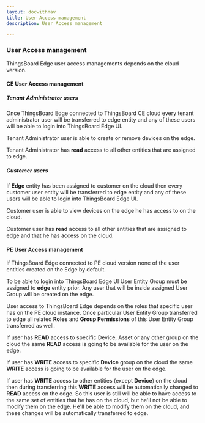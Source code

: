 ```yaml
---
layout: docwithnav
title: User Access management
description: User Access management

---
```

### User Access management

ThingsBoard Edge user access managements depends on the cloud version.
 
#### CE User Access management
##### Tenant Administrator users
Once ThingsBoard Edge connected to ThingsBoard CE cloud every tenant administrator user will be transferred to edge entity and any of these users will be able to login into ThingsBoard Edge UI.

Tenant Administrator user is able to create or remove devices on the edge. 

Tenant Administrator has **read** access to all other entities that are assigned to edge.   

##### Customer users
If **Edge** entity has been assigned to customer on the cloud then every customer user entity will be transferred to edge entity and any of these users will be able to login into ThingsBoard Edge UI.

Customer user is able to view devices on the edge he has access to on the cloud. 

Customer user has **read** access to all other entities that are assigned to edge and that he has access on the cloud.   

#### PE User Access management
If ThingsBoard Edge connected to PE cloud version none of the user entities created on the Edge by default.

To be able to login into ThingsBoard Edge UI User Entity Group must be assigned to **edge** entity prior.
Any user that will be inside assigned User Group will be created on the edge.

User access to ThingsBoard Edge depends on the roles that specific user has on the PE cloud instance. 
Once particular User Entity Group transferred to edge all related **Roles** and **Group Permissions** of this User Entity Group transferred as well.

If user has **READ** access to specific Device, Asset or any other group on the cloud the same **READ** access is going to be available for the user on the edge.

If user has **WRITE** access to specific **Device** group on the cloud the same **WRITE** access is going to be available for the user on the edge.

If user has **WRITE** access to other entities (except **Device**) on the cloud then during transferring this **WRITE** access will be automatically changed to **READ** access on the edge. So this user is still will be able to have access to the same set of entities that he has on the cloud, but he'll not be able to modify them on the edge. He'll be able to modify them on the cloud, and these changes will be automatically transferred to edge.